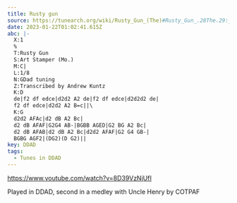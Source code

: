 ```yaml
---
title: Rusty gun
source: https://tunearch.org/wiki/Rusty_Gun_(The)#Rusty_Gun_.28The.29:_Annotations
date: 2023-01-22T01:02:41.615Z
abc: |-
  X:1
  %
  T:Rusty Gun
  S:Art Stamper (Mo.)
  M:C|
  L:1/8
  N:GDad tuning
  Z:Transcribed by Andrew Kuntz
  K:D
  de|f2 df edce|d2d2 A2 de|f2 df edce|d2d2d2 de|
  f2 df edce|d2d2 A2 B=c||\
  K:G
  d2d2 AFAc|d2 dB A2 Bc|
  d2 dB AFAF|G2G4 AB-|BGBB AGED|G2 BG A2 Bc|
  d2 dB AFAB|d2 dB A2 Bc|d2d2 AFAF|G2 G4 GB-|
  BGBG AGF2|(DG2)(D G2)||
key: DDAD
tags:
  - Tunes in DDAD
---
```

https://www.youtube.com/watch?v=8D39VzNjUfI

Played in DDAD, second in a medley with Uncle Henry by COTPAF